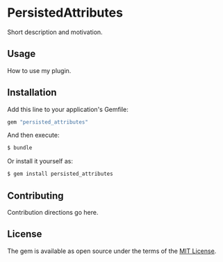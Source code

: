 # PersistedAttributes
Short description and motivation.

## Usage
How to use my plugin.

## Installation
Add this line to your application's Gemfile:

```ruby
gem "persisted_attributes"
```

And then execute:
```bash
$ bundle
```

Or install it yourself as:
```bash
$ gem install persisted_attributes
```

## Contributing
Contribution directions go here.

## License
The gem is available as open source under the terms of the [MIT License](https://opensource.org/licenses/MIT).
